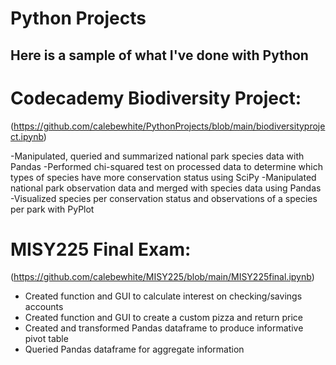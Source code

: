 # Python Projects

## Here is a sample of what I've done with Python 

# Codecademy Biodiversity Project:
(https://github.com/calebewhite/PythonProjects/blob/main/biodiversityproject.ipynb)

-Manipulated, queried and summarized national park species data with Pandas
-Performed chi-squared test on processed data to determine which types of species have more conservation status using SciPy
-Manipulated national park observation data and merged with species data using Pandas
-Visualized species per conservation status and observations of a species per park with PyPlot

# MISY225 Final Exam:
(https://github.com/calebewhite/MISY225/blob/main/MISY225final.ipynb)

- Created function and GUI to calculate interest on checking/savings accounts
- Created function and GUI to create a custom pizza and return price
- Created and transformed Pandas dataframe to produce informative pivot table
- Queried Pandas dataframe for aggregate information
